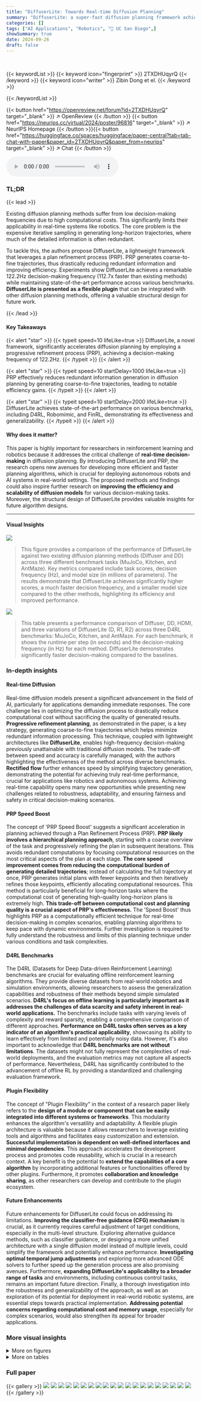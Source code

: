 ```yaml
---
title: "DiffuserLite: Towards Real-time Diffusion Planning"
summary: "DiffuserLite: a super-fast diffusion planning framework achieving real-time performance (122Hz)."
categories: []
tags: ["AI Applications", "Robotics", "🏢 UC San Diego",]
showSummary: true
date: 2024-09-26
draft: false
---
```


<br>

{{< keywordList >}}
{{< keyword icon="fingerprint" >}} 2TXDHUqyrQ {{< /keyword >}}
{{< keyword icon="writer" >}} Zibin Dong et el. {{< /keyword >}}
 
{{< /keywordList >}}

{{< button href="https://openreview.net/forum?id=2TXDHUqyrQ" target="_blank" >}}
↗ OpenReview
{{< /button >}}
{{< button href="https://neurips.cc/virtual/2024/poster/96816" target="_blank" >}}
↗ NeurIPS Homepage
{{< /button >}}{{< button href="https://huggingface.co/spaces/huggingface/paper-central?tab=tab-chat-with-paper&paper_id=2TXDHUqyrQ&paper_from=neurips" target="_blank" >}}
↗ Chat
{{< /button >}}



<audio controls>
    <source src="https://ai-paper-reviewer.com/2TXDHUqyrQ/podcast.wav" type="audio/wav">
    Your browser does not support the audio element.
</audio>


### TL;DR


{{< lead >}}

Existing diffusion planning methods suffer from low decision-making frequencies due to high computational costs.  This significantly limits their applicability in real-time systems like robotics. The core problem is the expensive iterative sampling in generating long-horizon trajectories, where much of the detailed information is often redundant.



To tackle this, the authors propose DiffuserLite, a lightweight framework that leverages a plan refinement process (PRP). PRP generates coarse-to-fine trajectories, thus drastically reducing redundant information and improving efficiency.  Experiments show DiffuserLite achieves a remarkable 122.2Hz decision-making frequency (112.7x faster than existing methods) while maintaining state-of-the-art performance across various benchmarks. **DiffuserLite is presented as a flexible plugin** that can be integrated with other diffusion planning methods, offering a valuable structural design for future work.

{{< /lead >}}


#### Key Takeaways

{{< alert "star" >}}
{{< typeit speed=10 lifeLike=true >}} DiffuserLite, a novel framework, significantly accelerates diffusion planning by employing a progressive refinement process (PRP), achieving a decision-making frequency of 122.2Hz. {{< /typeit >}}
{{< /alert >}}

{{< alert "star" >}}
{{< typeit speed=10 startDelay=1000 lifeLike=true >}} PRP effectively reduces redundant information generation in diffusion planning by generating coarse-to-fine trajectories, leading to notable efficiency gains. {{< /typeit >}}
{{< /alert >}}

{{< alert "star" >}}
{{< typeit speed=10 startDelay=2000 lifeLike=true >}} DiffuserLite achieves state-of-the-art performance on various benchmarks, including D4RL, Robomimic, and FinRL, demonstrating its effectiveness and generalizability. {{< /typeit >}}
{{< /alert >}}

#### Why does it matter?
This paper is highly important for researchers in reinforcement learning and robotics because it addresses the critical challenge of **real-time decision-making** in diffusion planning. By introducing DiffuserLite and PRP, the research opens new avenues for developing more efficient and faster planning algorithms, which is crucial for deploying autonomous robots and AI systems in real-world settings. The proposed methods and findings could also inspire further research on **improving the efficiency and scalability of diffusion models** for various decision-making tasks. Moreover, the structural design of DiffuserLite provides valuable insights for future algorithm designs.

------
#### Visual Insights



![](https://ai-paper-reviewer.com/2TXDHUqyrQ/figures_0_1.jpg)

> This figure provides a comparison of the performance of DiffuserLite against two existing diffusion planning methods (Diffuser and DD) across three different benchmark tasks (MuJoCo, Kitchen, and AntMaze).  Key metrics compared include task scores, decision frequency (Hz), and model size (in millions of parameters).  The results demonstrate that DiffuserLite achieves significantly higher scores, a much faster decision frequency, and a smaller model size compared to the other methods, highlighting its efficiency and improved performance.





![](https://ai-paper-reviewer.com/2TXDHUqyrQ/tables_5_1.jpg)

> This table presents a performance comparison of Diffuser, DD, HDMI, and three variations of DiffuserLite (D, R1, R2) across three D4RL benchmarks: MuJoCo, Kitchen, and AntMaze.  For each benchmark, it shows the runtime per step (in seconds) and the decision-making frequency (in Hz) for each method.  DiffuserLite demonstrates significantly faster decision-making compared to the baselines.





### In-depth insights


#### Real-time Diffusion
Real-time diffusion models present a significant advancement in the field of AI, particularly for applications demanding immediate responses.  The core challenge lies in optimizing the diffusion process to drastically reduce computational cost without sacrificing the quality of generated results.  **Progressive refinement planning**, as demonstrated in the paper, is a key strategy, generating coarse-to-fine trajectories which helps minimize redundant information processing. This technique, coupled with lightweight architectures like **DiffuserLite**, enables high-frequency decision-making previously unattainable with traditional diffusion models. The trade-off between speed and accuracy is carefully managed, with the authors highlighting the effectiveness of the method across diverse benchmarks.  **Rectified flow** further enhances speed by simplifying trajectory generation, demonstrating the potential for achieving truly real-time performance, crucial for applications like robotics and autonomous systems. Achieving real-time capability opens many new opportunities while presenting new challenges related to robustness, adaptability, and ensuring fairness and safety in critical decision-making scenarios.

#### PRP Speed Boost
The concept of 'PRP Speed Boost' suggests a significant acceleration in planning achieved through a Plan Refinement Process (PRP).  **PRP likely involves a hierarchical planning approach**, starting with a coarse overview of the task and progressively refining the plan in subsequent iterations. This avoids redundant computations by focusing computational resources on the most critical aspects of the plan at each stage.  **The core speed improvement comes from reducing the computational burden of generating detailed trajectories**; instead of calculating the full trajectory at once, PRP generates initial plans with fewer keypoints and then iteratively refines those keypoints, efficiently allocating computational resources.  This method is particularly beneficial for long-horizon tasks where the computational cost of generating high-quality long-horizon plans is extremely high.  **This trade-off between computational cost and planning quality is a crucial aspect of PRP's effectiveness.** The 'Speed Boost' thus highlights PRP as a computationally efficient technique for real-time decision-making in complex scenarios, enabling planning algorithms to keep pace with dynamic environments.  Further investigation is required to fully understand the robustness and limits of this planning technique under various conditions and task complexities.

#### D4RL Benchmarks
The D4RL (Datasets for Deep Data-driven Reinforcement Learning) benchmarks are crucial for evaluating offline reinforcement learning algorithms.  They provide diverse datasets from real-world robotics and simulation environments, allowing researchers to assess the generalization capabilities and robustness of their methods beyond simple simulated scenarios. **D4RL's focus on offline learning is particularly important as it addresses the challenges of data scarcity and safety inherent in real-world applications.**  The benchmarks include tasks with varying levels of complexity and reward sparsity, enabling a comprehensive comparison of different approaches.  **Performance on D4RL tasks often serves as a key indicator of an algorithm's practical applicability**, showcasing its ability to learn effectively from limited and potentially noisy data.  However, it's also important to acknowledge that **D4RL benchmarks are not without limitations**. The datasets might not fully represent the complexities of real-world deployments, and the evaluation metrics may not capture all aspects of performance.  Nevertheless, D4RL has significantly contributed to the advancement of offline RL by providing a standardized and challenging evaluation framework.

#### Plugin Flexibility
The concept of "Plugin Flexibility" in the context of a research paper likely refers to the **design of a module or component that can be easily integrated into different systems or frameworks**.  This modularity enhances the algorithm's versatility and adaptability. A flexible plugin architecture is valuable because it allows researchers to leverage existing tools and algorithms and facilitates easy customization and extension.  **Successful implementation is dependent on well-defined interfaces and minimal dependencies**.  This approach accelerates the development process and promotes code reusability, which is crucial in a research context.   A key benefit is the potential to **extend the capabilities of a core algorithm** by incorporating additional features or functionalities offered by other plugins.  Furthermore, it promotes **collaboration and knowledge sharing**, as other researchers can develop and contribute to the plugin ecosystem.

#### Future Enhancements
Future enhancements for DiffuserLite could focus on addressing its limitations.  **Improving the classifier-free guidance (CFG) mechanism** is crucial, as it currently requires careful adjustment of target conditions, especially in the multi-level structure. Exploring alternative guidance methods, such as classifier guidance, or designing a more unified architecture with a single diffusion model instead of multiple levels, could simplify the framework and potentially enhance performance.  **Investigating optimal temporal jump adjustments** and exploring more advanced ODE solvers to further speed up the generation process are also promising avenues.  Furthermore,  **expanding DiffuserLite's applicability to a broader range of tasks** and environments, including continuous control tasks, remains an important future direction.  Finally, a thorough investigation into the robustness and generalizability of the approach, as well as an exploration of its potential for deployment in real-world robotic systems, are essential steps towards practical implementation.  **Addressing potential concerns regarding computational cost and memory usage**, especially for complex scenarios, would also strengthen its appeal for broader applications.


### More visual insights

<details>
<summary>More on figures
</summary>


![](https://ai-paper-reviewer.com/2TXDHUqyrQ/figures_1_1.jpg)

> This figure compares one-shot planning and the proposed plan refinement process (PRP) in the AntMaze environment.  It visually demonstrates how PRP reduces redundant information and the search space, leading to more consistent plans compared to the one-shot approach.


![](https://ai-paper-reviewer.com/2TXDHUqyrQ/figures_3_1.jpg)

> This figure provides a visual overview of the DiffuserLite architecture. It shows how the model generates trajectories level by level, refining the plan at each stage using a critic to select the optimal trajectory and an inverse dynamic model to extract the action. The process starts with the current state and iteratively refines the plan until the final action is determined.


![](https://ai-paper-reviewer.com/2TXDHUqyrQ/figures_5_1.jpg)

> This figure compares the runtime and performance of DiffuserLite against Diffuser and DD on the FrankaKitchen benchmark.  The y-axis shows the number of tasks completed (out of a maximum of 4), while the x-axis represents the time taken.  Each point represents the average of 250 rollouts.  The colored circles indicate task success rates, and the lines illustrate how the number of tasks completed changes with time for each method. The figure highlights that DiffuserLite achieves a significantly higher number of completed tasks in a much shorter time than the baselines.


![](https://ai-paper-reviewer.com/2TXDHUqyrQ/figures_13_1.jpg)

> This figure shows six different benchmark environments used in the paper to evaluate the performance of the proposed DiffuserLite model and compare it with other baseline methods.  The environments represent diverse robotic control tasks, including locomotion (HalfCheetah, Hopper, Walker2d), manipulation (FrankaKitchen, Robomimic), and navigation (Antmaze). These diverse tasks provide a comprehensive evaluation of the model's generalization and adaptability across different domains.


![](https://ai-paper-reviewer.com/2TXDHUqyrQ/figures_20_1.jpg)

> This figure compares the plans generated by DiffuserLite with and without value conditions in the AntMaze environment.  The darker the color of a plan, the closer it is to the current state. Using only rewards, plans tend to cluster prematurely, away from the goal. Adding value conditions results in plans that more directly reach the goal.


</details>




<details>
<summary>More on tables
</summary>


![](https://ai-paper-reviewer.com/2TXDHUqyrQ/tables_6_1.jpg)
> This table presents the performance comparison of DiffuserLite against several baselines (BC, CQL, IQL, Diffuser, DD, HDMI) across various D4RL tasks (HalfCheetah, Hopper, Walker2d, Kitchen, Antmaze).  The results show the mean and standard deviation over 5 random trials for each algorithm and task, highlighting DiffuserLite's performance. Bold scores indicate performance within 5% of the best result for each task.

![](https://ai-paper-reviewer.com/2TXDHUqyrQ/tables_7_1.jpg)
> This table compares the performance of three different methods: Goal-Conditioned behavior clone (GC), AlignDiff, and AlignDiff-Lite (AlignDiff with DiffuserLite as a plugin) in terms of MAE Area and decision-making frequency.  It demonstrates that incorporating DiffuserLite significantly improves the decision-making frequency of AlignDiff with only a small decrease in MAE Area, highlighting its effectiveness as a flexible plugin to improve performance.

![](https://ai-paper-reviewer.com/2TXDHUqyrQ/tables_7_2.jpg)
> This table presents the performance of DiffuserLite under different configurations of the plan refinement process (PRP).  The left side shows how the number of planning levels (2, 3, or 4) affects performance on three different tasks. The right side explores the impact of different temporal horizon choices within the PRP on these tasks.  The highest scores are highlighted in bold, and the default settings are underlined.

![](https://ai-paper-reviewer.com/2TXDHUqyrQ/tables_8_1.jpg)
> This table presents the ablation study results, comparing the performance of DiffuserLite against three variations:  Lite w/ only last level (removing all but the final level of PRP), Lite w/o PRP (removing PRP entirely), and DD-small (a downscaled version of DD).  It highlights the significant performance drop when removing or simplifying the PRP, demonstrating its importance in improving performance.

![](https://ai-paper-reviewer.com/2TXDHUqyrQ/tables_17_1.jpg)
> This table shows the performance of DiffuserLite with four different model sizes (0.68M, 1.53M, 2.7M, and 4.22M parameters).  The results are reported for three benchmark environments (HalfCheetah-me, Antmaze-ld, and Kitchen-p) and include both performance scores and runtime in seconds.  The default model size parameters are underlined, and the highest scores for each metric are shown in bold.

![](https://ai-paper-reviewer.com/2TXDHUqyrQ/tables_17_2.jpg)
> This table presents the performance of DiffuserLite using different numbers of sampling steps (1, 3, 5, and 10). The results are averaged over 5 random seeds. The best performance for each environment is highlighted in bold.  Runtime (in seconds) is also provided for each condition.

![](https://ai-paper-reviewer.com/2TXDHUqyrQ/tables_18_1.jpg)
> This table shows the performance of DiffuserLite under three different temporal horizon choices (48, 128, and 256). The results are presented for two environments, Hopper and Kitchen, each with three different datasets (medium, medium-replay, and expert for Hopper; mixed and partial for Kitchen). The average performance across all datasets is also shown for each environment and temporal horizon. The best results for each environment are highlighted in bold.

</details>




### Full paper

{{< gallery >}}
<img src="https://ai-paper-reviewer.com/2TXDHUqyrQ/1.png" class="grid-w50 md:grid-w33 xl:grid-w25" />
<img src="https://ai-paper-reviewer.com/2TXDHUqyrQ/2.png" class="grid-w50 md:grid-w33 xl:grid-w25" />
<img src="https://ai-paper-reviewer.com/2TXDHUqyrQ/3.png" class="grid-w50 md:grid-w33 xl:grid-w25" />
<img src="https://ai-paper-reviewer.com/2TXDHUqyrQ/4.png" class="grid-w50 md:grid-w33 xl:grid-w25" />
<img src="https://ai-paper-reviewer.com/2TXDHUqyrQ/5.png" class="grid-w50 md:grid-w33 xl:grid-w25" />
<img src="https://ai-paper-reviewer.com/2TXDHUqyrQ/6.png" class="grid-w50 md:grid-w33 xl:grid-w25" />
<img src="https://ai-paper-reviewer.com/2TXDHUqyrQ/7.png" class="grid-w50 md:grid-w33 xl:grid-w25" />
<img src="https://ai-paper-reviewer.com/2TXDHUqyrQ/8.png" class="grid-w50 md:grid-w33 xl:grid-w25" />
<img src="https://ai-paper-reviewer.com/2TXDHUqyrQ/9.png" class="grid-w50 md:grid-w33 xl:grid-w25" />
<img src="https://ai-paper-reviewer.com/2TXDHUqyrQ/10.png" class="grid-w50 md:grid-w33 xl:grid-w25" />
<img src="https://ai-paper-reviewer.com/2TXDHUqyrQ/11.png" class="grid-w50 md:grid-w33 xl:grid-w25" />
<img src="https://ai-paper-reviewer.com/2TXDHUqyrQ/12.png" class="grid-w50 md:grid-w33 xl:grid-w25" />
<img src="https://ai-paper-reviewer.com/2TXDHUqyrQ/13.png" class="grid-w50 md:grid-w33 xl:grid-w25" />
<img src="https://ai-paper-reviewer.com/2TXDHUqyrQ/14.png" class="grid-w50 md:grid-w33 xl:grid-w25" />
<img src="https://ai-paper-reviewer.com/2TXDHUqyrQ/15.png" class="grid-w50 md:grid-w33 xl:grid-w25" />
<img src="https://ai-paper-reviewer.com/2TXDHUqyrQ/16.png" class="grid-w50 md:grid-w33 xl:grid-w25" />
<img src="https://ai-paper-reviewer.com/2TXDHUqyrQ/17.png" class="grid-w50 md:grid-w33 xl:grid-w25" />
<img src="https://ai-paper-reviewer.com/2TXDHUqyrQ/18.png" class="grid-w50 md:grid-w33 xl:grid-w25" />
<img src="https://ai-paper-reviewer.com/2TXDHUqyrQ/19.png" class="grid-w50 md:grid-w33 xl:grid-w25" />
<img src="https://ai-paper-reviewer.com/2TXDHUqyrQ/20.png" class="grid-w50 md:grid-w33 xl:grid-w25" />
{{< /gallery >}}